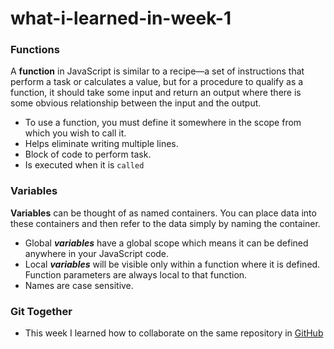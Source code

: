 # what-i-learned-in-week-1

### Functions 

 A **function** in JavaScript is similar to a recipe—a set of instructions that perform a task or calculates a value, but for a procedure to qualify as a function, it should take some input and return an output where there is some obvious relationship between the input and the output. 
   * To use a function, you must define it somewhere in the scope from which you wish to call it.
   * Helps eliminate writing multiple lines.
   * Block of code to perform task.
   * Is executed when it is `called` 

### Variables

**Variables** can be thought of as named containers. You can place data into these containers and then refer to the data simply by naming the container.
   * Global ***variables*** have a global scope which means it can be defined anywhere in your JavaScript code.
   * Local ***variables*** will be visible only within a function where it is defined. Function parameters are always local to that function.
   * Names are case sensitive. 

### Git Together 
 
   * This week I learned how to collaborate on the same repository in [GitHub](https://github.com/ci-wdi-900/git-together)


